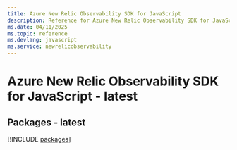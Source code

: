 ```yaml
---
title: Azure New Relic Observability SDK for JavaScript
description: Reference for Azure New Relic Observability SDK for JavaScript
ms.date: 04/11/2025
ms.topic: reference
ms.devlang: javascript
ms.service: newrelicobservability
---
```

# Azure New Relic Observability SDK for JavaScript - latest
## Packages - latest
[!INCLUDE [packages](new-relic-observability-index.md)]